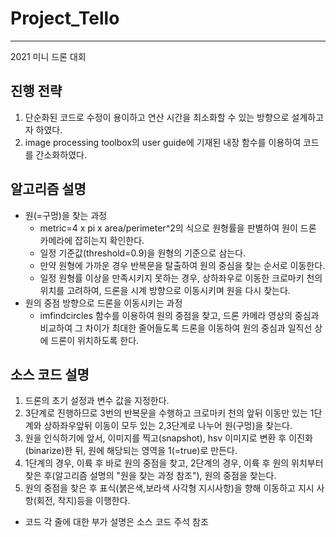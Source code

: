 # Project_Tello
--------------------
2021 미니 드론 대회


## 진행 전략
1. 단순화된 코드로 수정이 용이하고 연산 시간을 최소화할 수 있는 방향으로 설계하고자 하였다.
2. image processing toolbox의 user guide에 기재된 내장 함수를 이용하여 코드를 간소화하였다.


## 알고리즘 설명
+ 원(=구멍)을 찾는 과정
  + metric=4 x pi x area/perimeter^2의 식으로 원형률을 판별하여 원이 드론 카메라에 잡히는지 확인한다.
  + 일정 기준값(threshold=0.9)을 원형의 기준으로 삼는다.
  + 만약 원형에 가까운 경우 반복문을 탈출하여 원의 중심을 찾는 순서로 이동한다.
  + 일정 원형률 이상을 만족시키지 못하는 경우, 상하좌우로 이동한 크로마키 천의 위치를 고려하여, 드론을 시계 방향으로 이동시키며 원을 다시 찾는다. 
+ 원의 중점 방향으로 드론을 이동시키는 과정
  + imfindcircles 함수를 이용하여 원의 중점을 찾고, 드론 카메라 영상의 중심과 비교하여 그 차이가 최대한 줄어들도록 드론을 이동하여 원의 중심과 일직선 상에 드론이 위치하도록 한다.
  
  
## 소스 코드 설명
1. 드론의 초기 설정과 변수 값을 지정한다.
2. 3단계로 진행하므로 3번의 반복문을 수행하고 크로마키 천의 앞뒤 이동만 있는 1단계와 상하좌우앞뒤 이동이 모두 있는 2,3단계로 나누어 원(구멍)을 찾는다.
3. 원을 인식하기에 앞서, 이미지를 찍고(snapshot), hsv 이미지로 변환 후 이진화(binarize)한 뒤, 원에 해당되는 영역을 1(=true)로 만든다.
4. 1단계의 경우, 이륙 후 바로 원의 중점을 찾고, 2단계의 경우, 이륙 후 원의 위치부터 찾은 후(알고리즘 설명의 "원을 찾는 과정 참조"), 원의 중점을 찾는다.
5. 원의 중점을 찾은 후 표식(붉은색,보라색 사각형 지시사항)을 향해 이동하고 지시 사항(회전, 착지)등을 이행한다.

+ 코드 각 줄에 대한 부가 설명은 소스 코드 주석 참조
